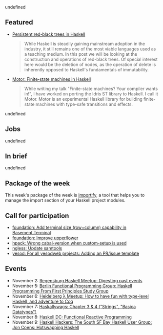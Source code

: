 <!-- 2017-11-02 -->

undefined

## Featured

-   [Persistent red-black trees in Haskell](https://abhiroop.github.io/Haskell-Red-Black-Tree/)

    > While Haskell is steadily gaining mainstream adoption in the industry, it still remains one of the most viable languages used as a teaching medium. In this post we will be looking at the construction and operations of red-black trees. Of special interest here would be the deletion of nodes, as the operation of delete is inherently opposed to Haskell's fundamentals of immutability.

-   [Motor: Finite-state machines in Haskell](https://wickstrom.tech/programming/2017/10/27/motor-finite-state-machines-haskell.html)

    > While writing my talk "Finite-state machines? Your compiler wants in!", I have worked on porting the Idris ST library to Haskell. I call it Motor. Motor is an experimental Haskell library for building finite-state machines with type-safe transitions and effects.

undefined

## Jobs

undefined

## In brief

undefined

## Package of the week

This week's package of the week is [Importify](https://github.com/serokell/importify/blob/1bbdf99bf2f0f4990d7a4a1fedc7a53971d42707/README.md#readme),
a tool that helps you to manage the import section of your Haskell project modules.

## Call for participation

-   [foundation: Add terminal size (row+column) capability in Basement.Terminal](https://github.com/haskell-foundation/foundation/issues/433)
-   [foundation: Improve upper/lower](https://github.com/haskell-foundation/foundation/issues/271)
-   [hpack: Wrong cabal-version when custom-setup is used](https://github.com/sol/hpack/issues/210)
-   [ngless: Update samtools](https://github.com/luispedro/ngless/issues/40)
-   [yesod: For all yesodweb projects: Adding an PR/issue template](https://github.com/yesodweb/yesod/issues/1450)

## Events

-   November 2: [Regensburg Haskell Meetup: Digesting past events](https://www.meetup.com/Regensburg-Haskell-Meetup/events/244377298/)
-   November 5: [Berlin Functional Programming Group: Haskell Programming From First Principles Study Group](https://www.meetup.com/Berlin-Functional-Programming-Group/events/244432243/)
-   November 6: [Heidelberg &#x3bb; Meetup: How to have fun with type-level Haskell, and adventure to Coq](https://www.meetup.com/Heidelberg-Lambda/events/244584584/)
-   November 7: [Haskallywags: Chapter 3 & 4 ("Strings", "Basica Datatypes")](https://www.meetup.com/Haskallywags/events/244117419/)
-   November 8: [Haskell DC: Functional Reactive Programming](https://www.meetup.com/Haskell-DC/events/244173483/)
-   November 9: [Haskell Hackers: The South SF Bay Haskell User Group: Jon Coens: Hotswapping Haskell](https://www.meetup.com/haskellhackers/events/244525354/)
